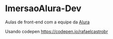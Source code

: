 # ImersaoAlura-Dev

Aulas de front-end com a equipe da <a href="https://imersao.dev/aulas/aula01-conversor-moedas-variaveis?utm_source=ActiveCampaign&utm_medium=email&utm_content=Aulas+da+Imers%C3%A3oDev+at%C3%A9+agora&utm_campaign=%5BIMERS%C3%83O+DEV%5D+%28Inscri%C3%A7%C3%A3o%29+Confirma%C3%A7%C3%A3o+de+inscri%C3%A7%C3%A3o">Alura</a>

Usando codepen https://codepen.io/rafaelcastrobr


